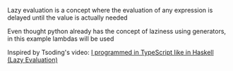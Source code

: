 Lazy evaluation is a concept where the evaluation of any expression is delayed until the value is actually needed

Even thought python already has the concept of laziness using generators, in this example lambdas will be used 

Inspired by Tsoding's video: [I programmed in TypeScript like in Haskell (Lazy Evaluation)](https://youtu.be/E5yAoMaVCp0?si=IxtSlXkjPyRKGxnO)